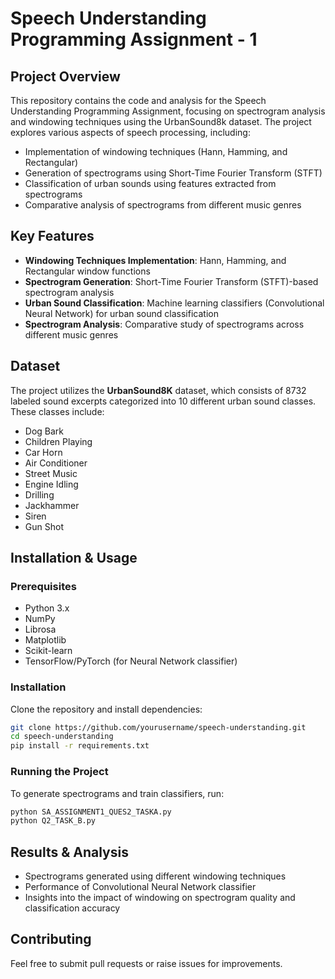 # Speech Understanding Programming Assignment - 1

## Project Overview
This repository contains the code and analysis for the Speech Understanding Programming Assignment, focusing on spectrogram analysis and windowing techniques using the UrbanSound8k dataset. The project explores various aspects of speech processing, including:

- Implementation of windowing techniques (Hann, Hamming, and Rectangular)
- Generation of spectrograms using Short-Time Fourier Transform (STFT)
- Classification of urban sounds using features extracted from spectrograms
- Comparative analysis of spectrograms from different music genres

## Key Features
- **Windowing Techniques Implementation**: Hann, Hamming, and Rectangular window functions
- **Spectrogram Generation**: Short-Time Fourier Transform (STFT)-based spectrogram analysis
- **Urban Sound Classification**: Machine learning classifiers (Convolutional Neural Network) for urban sound classification
- **Spectrogram Analysis**: Comparative study of spectrograms across different music genres

## Dataset
The project utilizes the **UrbanSound8K** dataset, which consists of 8732 labeled sound excerpts categorized into 10 different urban sound classes. These classes include:
- Dog Bark
- Children Playing
- Car Horn
- Air Conditioner
- Street Music
- Engine Idling
- Drilling
- Jackhammer
- Siren
- Gun Shot

## Installation & Usage
### Prerequisites
- Python 3.x
- NumPy
- Librosa
- Matplotlib
- Scikit-learn
- TensorFlow/PyTorch (for Neural Network classifier)

### Installation
Clone the repository and install dependencies:
```bash
git clone https://github.com/yourusername/speech-understanding.git
cd speech-understanding
pip install -r requirements.txt
```

### Running the Project
To generate spectrograms and train classifiers, run:
```bash
python SA_ASSIGNMENT1_QUES2_TASKA.py
python Q2_TASK_B.py
```

## Results & Analysis
- Spectrograms generated using different windowing techniques
- Performance of Convolutional Neural Network classifier
- Insights into the impact of windowing on spectrogram quality and classification accuracy

## Contributing
Feel free to submit pull requests or raise issues for improvements.
